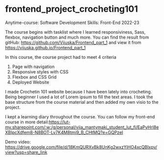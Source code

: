 # frontend_project_crocheting101

Anytime-course: Software Development Skills: Front-End 2022-23  

The course begins with tasklist where I learned responsiviness, Sass, flexbox, navigation button and much more. You can find the result from gitHub: https://github.com/Viiuska/Frontend_part_1 and view it from https://viiuska.github.io/Frontend_part_1


In this course, the course project had to meet 4 criteria  
1. Page with navigation  
2. Responsive styles with CSS  
3. Flexbox and CSS Grid  
4. Deployed Website

I made Crochetin 101 website because I have been lately into crocheting. Being beginner I used a lot of Lorem ipsum to fill the text areas. I took the base structure from the course material and then added my own visio to the project.

I kept a learning diary throughout the course. You can follow my front-end course in more detail:https://lut-my.sharepoint.com/:w:/g/personal/viia_mantymaki_student_lut_fi/EaPyHrl8eXBIpcXdfem8-N8BOT-Lv7K4M8tmi9_B_CHtMQ?e=GQPzeI

Demo video: https://drive.google.com/file/d/18KmQURXvBk8UnKg2wxzYiHO4xcQBlxpv/view?usp=share_link

